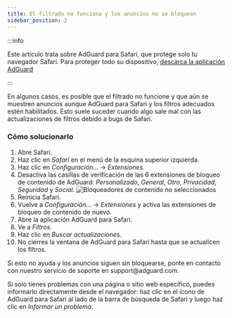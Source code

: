 ```yaml
---
title: El filtrado no funciona y los anuncios no se bloquean
sidebar_position: 2
---
```


:::info

Este artículo trata sobre AdGuard para Safari, que protege solo tu navegador Safari. Para proteger todo su dispositivo, [descarca la aplicación AdGuard](https://agrd.io/download-kb-adblock)

:::

En algunos casos, es posible que el filtrado no funcione y que aún se muestren anuncios aunque AdGuard para Safari y los filtros adecuados estén habilitados. Esto suele suceder cuando algo sale mal con las actualizaciones de filtros debido a bugs de Safari.

### Cómo solucionarlo

1. Abre Safari.
2. Haz clic en _Safari_ en el menú de la esquina superior izquierda.
3. Haz clic en _Configuración…_ → _Extensiones_.
4. Desactiva las casillas de verificación de las 6 extensiones de bloqueo de contenido de AdGuard: _Personalizado_, _General_, _Otro_, _Privacidad_, _Seguridad_ y _Social_.
   ![Bloqueadores de contenido no seleccionados](https://cdn.adtidy.org/content/Kb/ad_blocker/safari/adg-safari-unchecked-cbs.png)
5. Reinicia Safari.
6. Vuelve a _Configuración..._ → _Extensiones_ y activa las extensiones de bloqueo de contenido de nuevo.
7. Abre la aplicación AdGuard para Safari.
8. Ve a _Filtros_.
9. Haz clic en _Buscar actualizaciones_.
10. No cierres la ventana de AdGuard para Safari hasta que se actualicen los filtros.

Si esto no ayuda y los anuncios siguen sin bloquearse, ponte en contacto con nuestro servicio de soporte en support\@adguard.com.

Si solo tienes problemas con una página o sitio web específico, puedes informarlo directamente desde el navegador: haz clic en el ícono de AdGuard para Safari al lado de la barra de búsqueda de Safari y luego haz clic en _Informar un problema_.
